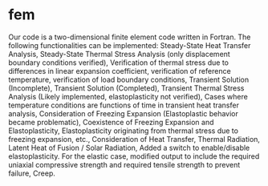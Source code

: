 # fem
Our code is a two-dimensional finite element code written in Fortran.
The following functionalities can be implemented:
Steady-State Heat Transfer Analysis,
Steady-State Thermal Stress Analysis (only displacement boundary conditions verified),
Verification of thermal stress due to differences in linear expansion coefficient, verification of reference temperature, verification of load boundary conditions,
Transient Solution (Incomplete),
Transient Solution (Completed),
Transient Thermal Stress Analysis (Likely implemented, elastoplasticity not verified),
Cases where temperature conditions are functions of time in transient heat transfer analysis,
Consideration of Freezing Expansion (Elastoplastic behavior became problematic),
Coexistence of Freezing Expansion and Elastoplasticity,
Elastoplasticity originating from thermal stress due to freezing expansion, etc.,
Consideration of Heat Transfer,
Thermal Radiation,
Latent Heat of Fusion / Solar Radiation,
Added a switch to enable/disable elastoplasticity. For the elastic case, modified output to include the required uniaxial compressive strength and required tensile strength to prevent failure,
Creep.
